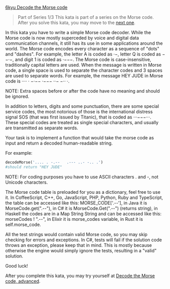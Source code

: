 [6kyu Decode the Morse code](https://www.codewars.com/kata/decode-the-morse-code/train/python)

>Part of Series 1/3
This kata is part of a series on the Morse code. After you solve this kata, you may move to the [next one](https://www.codewars.com/kata/decode-the-morse-code-advanced).

In this kata you have to write a simple Morse code decoder. While the Morse code is now mostly superceded by voice and digital data communication channels, it still has its use in some applications around the world.
The Morse code encodes every character as a sequence of "dots" and "dashes". For example, the letter A is coded as ·−, letter Q is coded as −−·−, and digit 1 is coded as ·−−−. The Morse code is case-insensitive, traditionally capital letters are used. When the message is written in Morse code, a single space is used to separate the character codes and 3 spaces are used to separate words. For example, the message HEY JUDE in Morse code is ···· · −·−−   ·−−− ··− −·· ·.

NOTE: Extra spaces before or after the code have no meaning and should be ignored.

In addition to letters, digits and some punctuation, there are some special service codes, the most notorious of those is the international distress signal SOS (that was first issued by Titanic), that is coded as ···−−−···. These special codes are treated as single special characters, and usually are transmitted as separate words.

Your task is to implement a function that would take the morse code as input and return a decoded human-readable string.

For example:

```python
decodeMorse('.... . -.--   .--- ..- -.. .')  
#should return "HEY JUDE"  
```

NOTE: For coding purposes you have to use ASCII characters . and -, not Unicode characters.

The Morse code table is preloaded for you as a dictionary, feel free to use it. In CoffeeScript, C++, Go, JavaScript, PHP, Python, Ruby and TypeScript, the table can be accessed like this: MORSE_CODE['.--'], in Java it is MorseCode.get(".--"), in C# it is MorseCode.Get(".--") (returns string), in Haskell the codes are in a Map String String and can be accessed like this: morseCodes ! ".--", in Elixir it is morse_codes variable, in Rust it is self.morse_code.

All the test strings would contain valid Morse code, so you may skip checking for errors and exceptions. In C#, tests will fail if the solution code throws an exception, please keep that in mind. This is mostly because otherwise the engine would simply ignore the tests, resulting in a "valid" solution.

Good luck!

After you complete this kata, you may try yourself at [Decode the Morse code, advanced](https://www.codewars.com/kata/decode-the-morse-code/train/python).